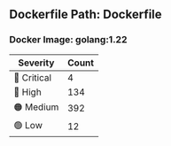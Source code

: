 ## Dockerfile Path: Dockerfile

### Docker Image: golang:1.22
| Severity | Count |
|----------|-------|
| 🛑 Critical | 4 |
| 🔴 High | 134 |
| 🟠 Medium | 392 |
| 🟢 Low | 12 |